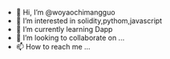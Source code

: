 - 👋 Hi, I’m @woyaochimangguo
- 👀 I’m interested in solidity,pythom,javascript
- 🌱 I’m currently learning Dapp
- 💞️ I’m looking to collaborate on ...
- 📫 How to reach me ...

<!---
woyaochimangguo/woyaochimangguo is a ✨ special ✨ repository because its `README.md` (this file) appears on your GitHub profile.
You can click the Preview link to take a look at your changes.
--->
